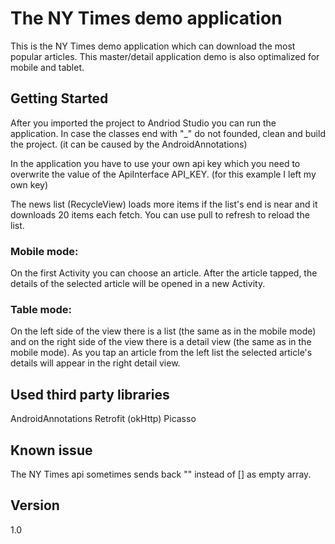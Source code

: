 # The NY Times demo application

This is the NY Times demo application which can download the most popular articles.
This master/detail application demo is also optimalized for mobile and tablet.

## Getting Started

After you imported the project to Andriod Studio you can run the application.
In case the classes end with "_" do not founded, clean and build the project. (it can be caused by the AndroidAnnotations)

In the application you have to use your own api key which you need to overwrite the value of the ApiInterface API_KEY. (for this example I left my own key)

The news list (RecycleView) loads more items if the list's end is near and it downloads 20 items each fetch.
You can use pull to refresh to reload the list.

### Mobile mode:
On the first Activity you can choose an article. After the article tapped, the details of the selected article will be opened in a new Activity. 

### Table mode:
On the left side of the view there is a list (the same as in the mobile mode) and on the right side of the view there is a detail view (the same as in the mobile mode).
As you tap an article from the left list the selected article's details will appear in the right detail view.

## Used third party libraries
AndroidAnnotations
Retrofit (okHttp)
Picasso

## Known issue
The NY Times api sometimes sends back "" instead of [] as empty array.

## Version
1.0

